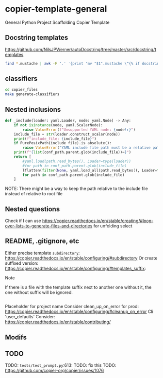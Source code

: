 # copier-template-general

General Python Project Scaffolding Copier Template

## Docstring templates

https://github.com/NilsJPWerner/autoDocstring/tree/master/src/docstring/templates

```bash
find *.mustache | awk -F '.' '{print "mv "$1".mustache \"{% if docstring_template == '\''"$1"'\'' %}"$1".mustache{% endif %}\""}'
```



## classifiers

```bash
cd copier_files
make generate-classifiers
```

## Nested inclusions

```python
def _include(loader: yaml.Loader, node: yaml.Node) -> Any:
	if not isinstance(node, yaml.ScalarNode):
	    raise ValueError(f"Unsupported YAML node: {node!r}")
	include_file = str(loader.construct_scalar(node))
	print(f"include_file: {include_file}")
	if PurePosixPath(include_file).is_absolute():
	    raise ValueError("YAML include file path must be a relative path")
	print(f"{list(conf_path.parent.glob(include_file))=}")
	return [
	    #yaml.load(path.read_bytes(), Loader=type(loader))
	    #for path in conf_path.parent.glob(include_file)
	    lflatten(filter(None, yaml.load_all(path.read_bytes(), Loader=type(loader))))
	    for path in conf_path.parent.glob(include_file)
	]
```

NOTE: There might be a way to keep the path relative to the include file instead of relative to root file

## Nested questions

Check if I can use https://copier.readthedocs.io/en/stable/creating/#loop-over-lists-to-generate-files-and-directories for unfolding select


## README, .gitignore, etc

Either precise template `subdirectory`: https://copier.readthedocs.io/en/stable/configuring/#subdirectory
Or create suffixed version: https://copier.readthedocs.io/en/stable/configuring/#templates_suffix:
> [!NOTE]
> If there is a file with the template suffix next to another one without it, the one without suffix will be ignored.



## 


Placeholder for project name
Consider clean_up_on_error for prod: https://copier.readthedocs.io/en/stable/configuring/#cleanup_on_error
Cli 'user_defaults'
Consider: https://copier.readthedocs.io/en/stable/contributing/


## Modifs


## TODO

TODO: `tests/test_prompt.py`:613: TODO: fix this
TODO: https://github.com/copier-org/copier/issues/1076

